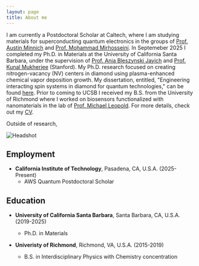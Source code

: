 ```yaml
---
layout: page
title: About me
---
```

I am currently a Postdoctoral Scholar at Caltech, where I am studying materials for superconducting quantum electronics in the groups of [Prof. Austin Minnich](https://www.minnich.caltech.edu) and [Prof. Mohammad Mirhosseini](https://qubit.caltech.edu). In Septemeber 2025 I completed my Ph.D. in Materials at the University of California Santa Barbara, under the supervision of [Prof. Ania Bleszynski Jayich](https://www.10-9lab.com) and [Prof. Kunal Mukherjee](https://crystal.stanford.edu) (Stanford). My Ph.D. research focused on creating nitrogen-vacancy (NV) centers in diamond using plasma-enhanced chemical vapor deposition growth. My dissertation, entitled, "Engineering interacting spin systems in diamond for quantum technologies," can be found [here](https://escholarship.org/uc/item/4dj7h688). Prior to coming to UCSB I received my B.S. from the University of Richmond where I worked on biosensors functionalized with nanomaterials in the lab of [Prof. Michael Leopold](https://chemistry.richmond.edu/faculty/mleopold/). For more details, check out my [CV]("/assets/LillianCV.pdf").

Outside of research,

![Headshot](/assets/img/Headshot.jpg)


## Employment
- **California Institute of Technology**, Pasadena, CA, U.S.A. (2025-Present)
    - AWS Quantum Postdoctoral Scholar

## Education
- **University of California Santa Barbara**, Santa Barbara, CA, U.S.A. (2019-2025)
    - Ph.D. in Materials
      
- **Univeristy of Richmond**, Richmond, VA, U.S.A. (2015-2019)
    - B.S. in Interdisciplinary Physics with Chemistry concentration
